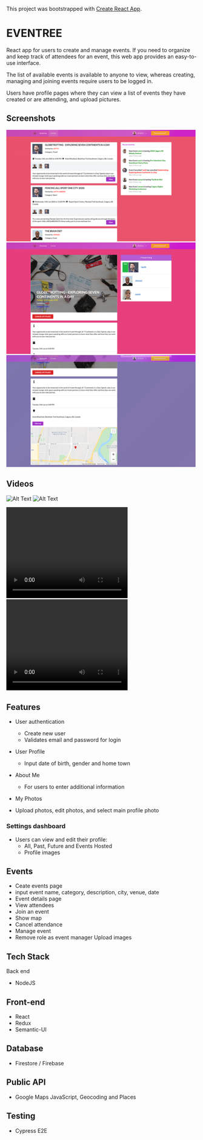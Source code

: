 This project was bootstrapped with [Create React App](https://github.com/facebook/create-react-app).


# EVENTREE
React app for users to create and manage events. If you need to organize and keep track of attendees for an event, this web app provides an easy-to-use interface.

The list of available events is available to anyone to view, whereas creating, managing and joining events require users to be logged in.

Users have profile pages where they can view a list of events they have created or are attending, and upload pictures.

## Screenshots

![Events list](/docs/01-events-list.png)
![Event detail](/docs/02-event-detail.png)
![Event map](/docs/03-event-map.png)

## Videos
![Alt Text](https://github.com/samirparab2019/eventree/blob/master/docs/My-Movie.gif)
![Alt Text](https://github.com/samirparab2019/eventree/blob/master/docs/video2-events.gif)

<video width="320" height="240" controls preload>
  <source src="./docs/video1-users.mov" >
</video>

<video width="320" height="240" controls preload>
  <source src="./docs/video2-events.mov" >
</video>

## Features
* User authentication
  * Create new user
  * Validates email and password for login

* User Profile
  * Input date of birth, gender and home town

* About Me
  * For users to enter additional information

* My Photos
 * Upload photos, edit photos, and select main profile photo

### Settings dashboard

* Users can view and edit their profile:
  * All, Past, Future and Events Hosted
  * Profile images

## Events
* Ceate events page
 * input event name, category, description, city, venue, date
* Event details page
 * View attendees
 * Join an event
 * Show map
 * Cancel attendance
 * Manage event
 * Remove role as event manager
Upload images

## Tech Stack
Back end
* NodeJS

## Front-end
* React
* Redux
* Semantic-UI

## Database
* Firestore / Firebase

## Public API
* Google Maps JavaScript, Geocoding and Places

## Testing
* Cypress E2E

